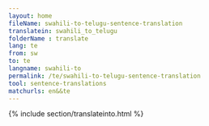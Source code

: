 ```yaml
---
layout: home
fileName: swahili-to-telugu-sentence-translation
translatein: swahili_to_telugu
folderName : translate
lang: te
from: sw
to: te
langname: swahili-to
permalink: /te/swahili-to-telugu-sentence-translation
tool: sentence-translations
matchurls: en&&te
---
```

{% include section/translateinto.html %}
